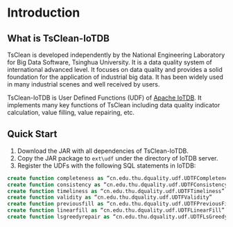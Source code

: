 # Introduction

## What is TsClean-IoTDB
TsClean is developed independently by the National Engineering Laboratory for Big Data Software, Tsinghua University. It is a data quality system of international advanced level. It focuses on data quality and provides a solid foundation for the application of industrial big data. It has been widely used in many industrial scenes and well received by users. 

TsClean-IoTDB is User Defined Functions (UDF) of [Apache IoTDB](https://github.com/apache/iotdb). It implements many key functions of TsClean including data quality indicator calculation, value filling, value repairing, etc.

## Quick Start
1. Download the JAR with all dependencies of TsClean-IoTDB.
2. Copy the JAR package to `ext\udf` under the directory of IoTDB server.
3. Register the UDFs with the following SQL statements in IoTDB: 

```sql
create function completeness as “cn.edu.thu.dquality.udf.UDTFCompleteness”
create function consistency as “cn.edu.thu.dquality.udf.UDTFConsistency”
create function timeliness as “cn.edu.thu.dquality.udf.UDTFTimeliness”
create function validity as “cn.edu.thu.dquality.udf.UDTFValidity”
create function previousfill as “cn.edu.thu.dquality.udf.UDTFPreviousFill”
create function linearfill as “cn.edu.thu.dquality.udf.UDTFLinearFill”
create function lsgreedyrepair as “cn.edu.thu.dquality.udf.UDTFLsGreedyRepair”
```

<!-- ### How to package the project
Enverionment Requirements:
+ Java >= 1.8 (Now 1.8, 11 and 13 have been verified. Please make sure that the paths of environment variables have been set correctly).
+ Maven >= 3.1 

Detailed Instructions：
+ Modify the following dependencies in pom.xml. Please note that you must select the same dependency version as the target IoTDB server version for development.

```xml
<dependency>
    <groupId>org.apache.iotdb</groupId>
    <artifactId>iotdb-server</artifactId>
    <version>0.12.0-SNAPSHOT</version>
    <scope>provided</scope>
</dependency>
<dependency>
    <groupId>org.apache.iotdb</groupId>
    <artifactId>tsfile</artifactId>
    <version>0.12.0-SNAPSHOT</version>
    <scope>provided</scope>
</dependency>
```

+ Package with the following command in the root directory of this project. 

```
mvn clean package -DskipTests
```

+ After exection, the JAR package with all dependencies is in `target/udf-tsclean-0.1.0-jar-with-dependencies.jar`. -->
<!-- 
## Introductions of Functions

### Functions about data quality indicators

For time series, we develop 4 data quality indicators: completeness, consistency, timeliness and validity. The UDFs to calculate these indicators are as follows:

|     Name     |      Type of Input Series      |                                                                                  Parameters                                                                                  | Type of Output Series |                                                                                 Description                                                                                 |
| :----------: | :----------------------------: | :--------------------------------------------------------------------------------------------------------------------------------------------------------------------------: | :-------------------: | :-------------------------------------------------------------------------------------------------------------------------------------------------------------------------: |
| COMPLETENESS | INT32 / INT64 / FLOAT / DOUBLE | `window`: The number of data points in each window. The number of data points in the last window may be less than it. By default, all input data belongs to the same window. |        DOUBLE         | The input series are divided into several continuous and non overlapping windows. The timestamp of the first data point and the completeness of each window will be output. |
| CONSISTENCY  | INT32 / INT64 / FLOAT / DOUBLE | `window`: The number of data points in each window. The number of data points in the last window may be less than it. By default, all input data belongs to the same window. |        DOUBLE         | The input series are divided into several continuous and non overlapping windows. The timestamp of the first data point and the consistency of each window will be output.  |
|  TIMELINESS  | INT32 / INT64 / FLOAT / DOUBLE | `window`: The number of data points in each window. The number of data points in the last window may be less than it. By default, all input data belongs to the same window. |        DOUBLE         |  The input series are divided into several continuous and non overlapping windows. The timestamp of the first data point and the timeliness of each window will be output.  |
|   VALIDITY   | INT32 / INT64 / FLOAT / DOUBLE | `window`: The number of data points in each window. The number of data points in the last window may be less than it. By default, all input data belongs to the same window. |        DOUBLE         |   The input series are divided into several continuous and non overlapping windows. The timestamp of the first data point and the validity of each window will be output.   |


Example:
```sql
select s1,completeness(s1),consistency(s1),timeliness(s1),validity(s1) from root.test.d1 where time <= 2020-01-01 00:00:30
```

Result:
```
+-----------------------------+---------------+-----------------------------+----------------------------+---------------------------+-------------------------+
|                         Time|root.test.d1.s1|completeness(root.test.d1.s1)|consistency(root.test.d1.s1)|timeliness(root.test.d1.s1)|validity(root.test.d1.s1)|
+-----------------------------+---------------+-----------------------------+----------------------------+---------------------------+-------------------------+
|2020-01-01T00:00:02.000+08:00|          100.0|                        0.875|          0.9333333333333333|         0.9333333333333333|       0.8833333333333333|
|2020-01-01T00:00:03.000+08:00|          101.0|                         null|                        null|                       null|                     null|
|2020-01-01T00:00:04.000+08:00|          102.0|                         null|                        null|                       null|                     null|
|2020-01-01T00:00:06.000+08:00|          104.0|                         null|                        null|                       null|                     null|
|2020-01-01T00:00:08.000+08:00|          126.0|                         null|                        null|                       null|                     null|
|2020-01-01T00:00:10.000+08:00|          108.0|                         null|                        null|                       null|                     null|
|2020-01-01T00:00:14.000+08:00|          112.0|                         null|                        null|                       null|                     null|
|2020-01-01T00:00:15.000+08:00|          113.0|                         null|                        null|                       null|                     null|
|2020-01-01T00:00:16.000+08:00|          114.0|                         null|                        null|                       null|                     null|
|2020-01-01T00:00:18.000+08:00|          116.0|                         null|                        null|                       null|                     null|
|2020-01-01T00:00:20.000+08:00|          118.0|                         null|                        null|                       null|                     null|
|2020-01-01T00:00:22.000+08:00|          120.0|                         null|                        null|                       null|                     null|
|2020-01-01T00:00:26.000+08:00|          124.0|                         null|                        null|                       null|                     null|
|2020-01-01T00:00:28.000+08:00|          126.0|                         null|                        null|                       null|                     null|
|2020-01-01T00:00:30.000+08:00|            NaN|                         null|                        null|                       null|                     null|
+-----------------------------+---------------+-----------------------------+----------------------------+---------------------------+-------------------------+
Total line number = 15
It costs 0.212s
```

### Functions about value filling
We develop some value filling functions for time series. Their UDFs are as follows:


|     Name     | Type of Input Series |                                                                                                                                                                                    Parameters                                                                                                                                                                                    |     Type of Output Series     |                                                                             Description                                                                             |
| :----------: | :------------------: | :------------------------------------------------------------------------------------------------------------------------------------------------------------------------------------------------------------------------------------------------------------------------------------------------------------------------------------------------------------------------------: | :---------------------------: | :-----------------------------------------------------------------------------------------------------------------------------------------------------------------: |
| PREVIOUSFILL |    FLOAT / DOUBLE    |                                                                                             `beforeRange`: The valid range of filling method. Filling works when the time difference between previous non-`NaN` point and this point is not more than it. By default, it's infinity.                                                                                             | Same type as the input series |                 The `NaN` points in the input series will be filled with the value of the previous non-`NaN` point. The new series will be output.                  |
|  LINEARFILL  |    FLOAT / DOUBLE    | `beforeRange`: The valid range of filling method. Filling works when the time difference between previous non-`NaN` point and this point is not more than it. By default, it's infinity.<br> `afterRange`: The valid range of filling method. Filling works when the time difference between next non-`NaN` point and this point is not more than it. By default, it's infinity. | Same type as the input series | The `NaN` points in the input series will be filled with the value of the previous and next non-`NaN` point by linear interpolation. The new series will be output. |

Example:
```sql
select s2,previousfill(s2,"beforeRange"="1000"),linearfill(s2,"beforeRange"="1000","afterRange"="1000") from root.test.d1 where time <= 2020-01-01 00:00:30
```

Result:
```
+-----------------------------+---------------+---------------------------------------------------+----------------------------------------------------------------------+
|                         Time|root.test.d1.s2|previousfill(root.test.d1.s2, "beforeRange"="1000")|linearfill(root.test.d1.s2, "beforeRange"="1000", "afterRange"="1000")|
+-----------------------------+---------------+---------------------------------------------------+----------------------------------------------------------------------+
|2020-01-01T00:00:00.000+08:00|            NaN|                                                NaN|                                                                   NaN|
|2020-01-01T00:00:01.000+08:00|          120.0|                                              120.0|                                                                 120.0|
|2020-01-01T00:00:02.000+08:00|          120.0|                                              120.0|                                                                 120.0|
|2020-01-01T00:00:04.000+08:00|            NaN|                                                NaN|                                                                   NaN|
|2020-01-01T00:00:05.000+08:00|          130.0|                                              130.0|                                                                 130.0|
|2020-01-01T00:00:06.000+08:00|            NaN|                                              130.0|                                                                 135.0|
|2020-01-01T00:00:07.000+08:00|          140.0|                                              140.0|                                                                 140.0|
+-----------------------------+---------------+---------------------------------------------------+----------------------------------------------------------------------+
Total line number = 7
It costs 0.421s
```
### Functions about value repairing
There may be some outliers in time series. We develop some value repairing functions to repair these outliers. Their UDFs are as follows:


|      Name      |      Type of Input Series      |                                                                                                                                                 Parameters                                                                                                                                                  |     Type of Output Series     |                                                                                     Description                                                                                      |
| :------------: | :----------------------------: | :---------------------------------------------------------------------------------------------------------------------------------------------------------------------------------------------------------------------------------------------------------------------------------------------------------: | :---------------------------: | :----------------------------------------------------------------------------------------------------------------------------------------------------------------------------------: |
|  SCREENREPAIR  | INT32 / INT64 / FLOAT / DOUBLE | `minSpeed`: Speed threshold. Speeds below it will be regarded as outliers. By default, it is the median minus 3 times of median absolute deviation. <br> `maxSpeed`: Speed threshold. Speeds above it will be regarded as outliers. By default, it is the median plus 3 times of median absolute deviation. | Same type as the input series |     The outliers will be repaired by Screen method based on speed constraints. The new series will be output. Before repairing, `NaN` will be filled with linear interpolation.      |
| LSGREEDYREPAIR | INT32 / INT64 / FLOAT / DOUBLE |                                            `center`: Center of the Gaussian distribution of speed changes. By default, it is 0. <br> `sigma`: Standard deviation of the Gaussian distribution of speed changes. By default, it is the median absolute deviation.                                            | Same type as the input series | The outliers will be repaired by LsGreedy method based on speed change likelihoods. The new series will be output. Before repairing, `NaN` will be filled with linear interpolation. |

Example:
```sql
select s1,screenrepair(s1),lsgreedyrepair(s1) from root.test.d1 where time <= 2020-01-01 00:00:30
```

Result:
```
+-----------------------------+---------------+-----------------------------+-------------------------------+
|                         Time|root.test.d1.s1|screenrepair(root.test.d1.s1)|lsgreedyrepair(root.test.d1.s1)|
+-----------------------------+---------------+-----------------------------+-------------------------------+
|2020-01-01T00:00:02.000+08:00|          100.0|                        100.0|                          100.0|
|2020-01-01T00:00:03.000+08:00|          101.0|                        101.0|                          101.0|
|2020-01-01T00:00:04.000+08:00|          102.0|                        102.0|                          102.0|
|2020-01-01T00:00:06.000+08:00|          104.0|                        104.0|                          104.0|
|2020-01-01T00:00:08.000+08:00|          126.0|                        106.0|                          106.0|
|2020-01-01T00:00:10.000+08:00|          108.0|                        108.0|                          108.0|
|2020-01-01T00:00:14.000+08:00|          112.0|                        112.0|                          112.0|
|2020-01-01T00:00:15.000+08:00|          113.0|                        113.0|                          113.0|
|2020-01-01T00:00:16.000+08:00|          114.0|                        114.0|                          114.0|
|2020-01-01T00:00:18.000+08:00|          116.0|                        116.0|                          116.0|
|2020-01-01T00:00:20.000+08:00|          118.0|                        118.0|                          118.0|
|2020-01-01T00:00:22.000+08:00|          120.0|                        120.0|                          120.0|
|2020-01-01T00:00:26.000+08:00|          124.0|                        124.0|                          124.0|
|2020-01-01T00:00:28.000+08:00|          126.0|                        126.0|                          126.0|
|2020-01-01T00:00:30.000+08:00|            NaN|                        128.0|                          128.0|
+-----------------------------+---------------+-----------------------------+-------------------------------+
Total line number = 15
It costs 0.766s
```

## Implementations of Functions
### Data quality indicators

For data quality of time series, we develop the following 4 indicators. Each indicator includes one or more exceptions:


|      Completeness       |     Consistency      |   Timeliness   |        Validity        |
| :---------------------: | :------------------: | :------------: | :--------------------: |
|   Data miss exception   | Redundancy exception | Late exception |    Value exception     |
|     Null exception      |                      |                |  Variation exception   |
| Special value exception |                      |                |    Speed exception     |
|                         |                      |                | Speed change exception |

**Completeness** is calculated as follows:

Completeness = 1 - (N<sub>null</sub> + N<sub>special</sub> + N<sub>miss</sub>) / (N + N<sub>miss</sub>)

where N is the total number of data points in time series, N<sub>null</sub> is the number of points with null value, N<sub>special</sub> is the number of points with specail value and N<sub>miss</sub> is the number of missing points. 


**Consistency** is calculated as follows:

Consistency = 1 - N<sub>redundancy</sub> / N

where N is the total number of data points in time series and N<sub>redundancy</sub> is the number of redundant points.

**Timeliness** is calculated as follows:

Timeliness = 1 - N<sub>late</sub> / N


where N is the total number of data points in time series and N<sub>late</sub> is the number of late points.

**Validity** is calculated as follows:

Validity = 1 - (N<sub>value</sub> + N<sub>variation</sub> + N<sub>speed</sub> + N<sub>speedchange</sub>) / (4 * N)

where N is the total number of data points in time series, N<sub>value</sub> is the number of points breaking value constraint, N<sub>variation</sub> is the number of points breaking variation constraint, N<sub>speed</sub> is the number of points breaking speed constraint and N<sub>speedchange</sub> is the number of points breaking speed change constraint. Significantly, a single data point may break multiple constraints.

Base on the original values and their timestamps, the variaiton, speed and speed change can be calculated as follows:

variation<sub>i</sub> = value<sub>i+1</sub> - value<sub>i</sub>

speed<sub>i</sub> = (value<sub>i+1</sub> - value<sub>i</sub>) / (time<sub>i+1</sub> - time<sub>i</sub>)

speedchange<sub>i</sub> = speed<sub>i+1</sub> - speed<sub>i</sub>

For series x, when the difference between x<sub>i</sub> and the median of x is more than 3 times of the median absolute deviation (MAD, a constant 1.4826 is multipled for asymptotic normality) of x, the constraint is broken, i.e. 

abs(x<sub>i</sub> - mid(x)) > 3 * mad(x)


### Data filling methods

Suppose the timestamp of the data point is t and the previous and next non-`NaN` data points are (t<sub>1</sub>,v<sub>1</sub>) and (t<sub>2</sub>,v<sub>2</sub>) respectively. 
Thus, filling with **Previous** method, the value is

v = v<sub>1</sub>

Filling with **Linear** method, the value is

v = v<sub>1</sub> + (t - t<sub>1</sub>) * (v<sub>2</sub> - v<sub>1</sub>) / (t<sub>2</sub> - t<sub>1</sub>)

### Data repairing methods

**Screen** method is based on speed constraints. Its key idea is making the whole time series meet the speed constraints while repairing as few data points as possible. 
Due to the complexity of glocal optimum, the constraints are relaxed into a sliding window with the combination of candidate range and median principle.
The detailed algorithm is shown in [SIGMOD'15-Screen](https://dl.acm.org/doi/10.1145/2723372.2723730).

**LsGreedy** method is based on speed change likelihoods. Its key idea is modeling the distribution of speed changes and maximizing the likelihood function. 
Generally, the model is Gaussian. In order to reduce the computational complexity, a greedy algorithm is used.
Decreasing the difference between the speed change and the center is equal to increasing the likelihood function.
Kept in a max heap, the data point with the maximum speed change will be modified to make the speed change closer to the center. 
The algorithm terminates when no speed change difference is larger than 3 times of standard deviation. 
The detailed algorithm is shown in [SIGMOD'16-Sequential](https://dl.acm.org/doi/10.1145/2882903.2915233). -->
